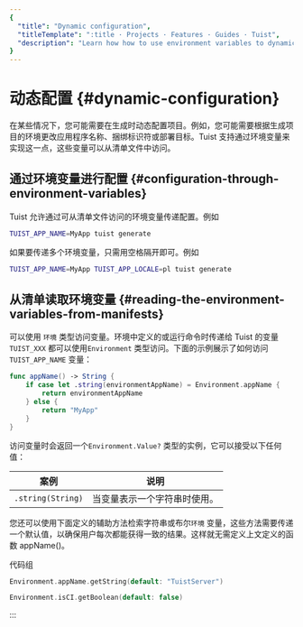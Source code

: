 ```yaml
---
{
  "title": "Dynamic configuration",
  "titleTemplate": ":title · Projects · Features · Guides · Tuist",
  "description": "Learn how how to use environment variables to dynamically configure your project."
}
---
```

# 动态配置 {#dynamic-configuration}

在某些情况下，您可能需要在生成时动态配置项目。例如，您可能需要根据生成项目的环境更改应用程序名称、捆绑标识符或部署目标。Tuist
支持通过环境变量来实现这一点，这些变量可以从清单文件中访问。

## 通过环境变量进行配置 {#configuration-through-environment-variables}

Tuist 允许通过可从清单文件访问的环境变量传递配置。例如

```bash
TUIST_APP_NAME=MyApp tuist generate
```

如果要传递多个环境变量，只需用空格隔开即可。例如

```bash
TUIST_APP_NAME=MyApp TUIST_APP_LOCALE=pl tuist generate
```

## 从清单读取环境变量 {#reading-the-environment-variables-from-manifests}

可以使用
<LocalizedLink href="/references/project-description/enums/environment">`环境`</LocalizedLink>
类型访问变量。环境中定义的或运行命令时传递给 Tuist 的变量`TUIST_XXX` 都可以使用`Environment`
类型访问。下面的示例展示了如何访问`TUIST_APP_NAME` 变量：

```swift
func appName() -> String {
    if case let .string(environmentAppName) = Environment.appName {
        return environmentAppName
    } else {
        return "MyApp"
    }
}
```

访问变量时会返回一个`Environment.Value?` 类型的实例，它可以接受以下任何值：

| 案例                | 说明             |
| ----------------- | -------------- |
| `.string(String)` | 当变量表示一个字符串时使用。 |

您还可以使用下面定义的辅助方法检索字符串或布尔`环境` 变量，这些方法需要传递一个默认值，以确保用户每次都能获得一致的结果。这样就无需定义上文定义的函数
appName()。

代码组

```swift [String]
Environment.appName.getString(default: "TuistServer")
```

```swift [Boolean]
Environment.isCI.getBoolean(default: false)
```
:::
